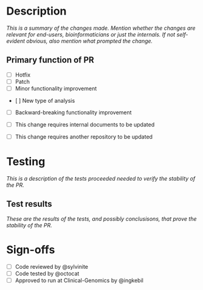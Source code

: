 # Description

_This is a summary of the changes made.
Mention whether the changes are relevant for end-users, bioinformaticians or just the internals.
If not self-evident obvious, also mention what prompted the change._

## Primary function of PR

- [ ] Hotfix
- [ ] Patch
- [ ] Minor functionality improvement
- [ ] New type of analysis
- [ ] Backward-breaking functionality improvement

- [ ] This change requires internal documents to be updated
- [ ] This change requires another repository to be updated

# Testing

_This is a description of the tests proceeded needed to verify the stability of the PR._

## Test results

_These are the results of the tests, and possibly conclusisons, that prove the stability of the PR._

# Sign-offs
- [ ] Code reviewed by @sylvinite
- [ ] Code tested by @octocat
- [ ] Approved to run at Clinical-Genomics by @ingkebil
